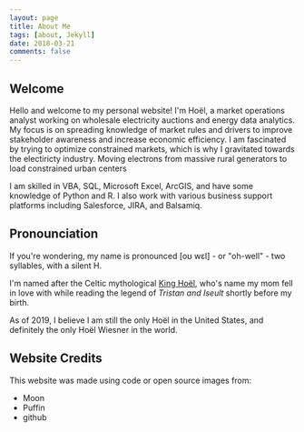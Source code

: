 ```yaml
---
layout: page
title: About Me
tags: [about, Jekyll]
date: 2018-03-21
comments: false
---
```

    
## Welcome
Hello and welcome to my personal website! I'm Hoël, a market operations analyst working on wholesale electricity auctions and energy data analytics. My focus is on spreading knowledge of market rules and drivers to improve stakeholder awareness and increase economic efficiency. I am fascinated by trying to optimize constrained markets, which is why I gravitated towards the electiricty industry. Moving electrons from massive rural generators to load constrained urban centers 

I am skilled in VBA, SQL, Microsoft Excel, ArcGIS, and have some knowledge of Python and R. I also work with various business support platforms including Salesforce, JIRA, and Balsamiq. 

## Pronounciation
If you're wondering, my name is pronounced [oʊ wɛl] - or "oh-well" - two syllables, with a silent H.  

I'm named after the Celtic mythological [King Hoël](https://en.wikipedia.org/wiki/Hoel), who's name my mom fell in love with while reading the legend of *Tristan and Iseult* shortly before my birth.  

As of 2019, I believe I am still the only Hoël in the United States, and definitely the only Hoël Wiesner in the world. 

## Website Credits
This website was made using code or open source images from:
* Moon
* Puffin
* github
